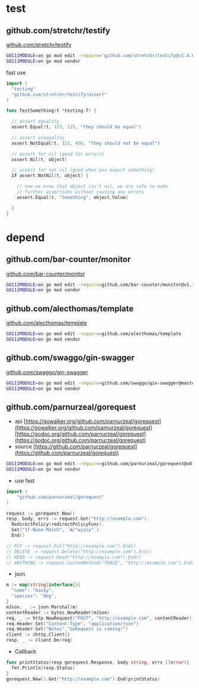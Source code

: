 # test

## github.com/stretchr/testify

[github.com/stretchr/testify](https://github.com/stretchr/testify)

```bash
GO111MODULE=on go mod edit -require='github.com/stretchr/testify@v1.4.0'
GO111MODULE=on go mod vendor
```

fast use

```go
import (
  "testing"
  "github.com/stretchr/testify/assert"
)

func TestSomething(t *testing.T) {

  // assert equality
  assert.Equal(t, 123, 123, "they should be equal")

  // assert inequality
  assert.NotEqual(t, 123, 456, "they should not be equal")

  // assert for nil (good for errors)
  assert.Nil(t, object)

  // assert for not nil (good when you expect something)
  if assert.NotNil(t, object) {

    // now we know that object isn't nil, we are safe to make
    // further assertions without causing any errors
    assert.Equal(t, "Something", object.Value)

  }
}
```

# depend

## github.com/bar-counter/monitor

[github.com/bar-counter/monitor](https://github.com/bar-counter/monitor)

```bash
GO111MODULE=on go mod edit -require=github.com/bar-counter/monitor@v1.1.0
GO111MODULE=on go mod vendor
```

## github.com/alecthomas/template

[github.com/alecthomas/template](https://github.com/alecthomas/template)

```bash
GO111MODULE=on go mod edit -require=github.com/alecthomas/template
GO111MODULE=on go mod vendor
```

## github.com/swaggo/gin-swagger

[github.com/swaggo/gin-swagger](https://github.com/swaggo/gin-swagger)

```bash
GO111MODULE=on go mod edit -require=github.com/swaggo/gin-swagger@master
GO111MODULE=on go mod vendor
```

## github.com/parnurzeal/gorequest

- api [https://gowalker.org/github.com/parnurzeal/gorequest](https://gowalker.org/github.com/parnurzeal/gorequest)
[https://godoc.org/github.com/parnurzeal/gorequest](https://godoc.org/github.com/parnurzeal/gorequest)
- source [https://github.com/parnurzeal/gorequest](https://github.com/parnurzeal/gorequest)

```bash
GO111MODULE=on go mod edit -require=github.com/parnurzeal/gorequest@v0.2.16
GO111MODULE=on go mod vendor
```

- use fast

```go
import (
	"github.com/parnurzeal/gorequest"
)

request := gorequest.New()
resp, body, errs := request.Get("http://example.com").
  RedirectPolicy(redirectPolicyFunc).
  Set("If-None-Match", `W/"wyzzy"`).
  End()

// PUT -> request.Put("http://example.com").End()
// DELETE -> request.Delete("http://example.com").End()
// HEAD -> request.Head("http://example.com").End()
// ANYTHING -> request.CustomMethod("TRACE", "http://example.com").End()
```

- json

```go
m := map[string]interface{}{
  "name": "backy",
  "species": "dog",
}
mJson, _ := json.Marshal(m)
contentReader := bytes.NewReader(mJson)
req, _ := http.NewRequest("POST", "http://example.com", contentReader)
req.Header.Set("Content-Type", "application/json")
req.Header.Set("Notes","GoRequest is coming!")
client := &http.Client{}
resp, _ := client.Do(req)
```

- Callback

```go
func printStatus(resp gorequest.Response, body string, errs []error){
  fmt.Println(resp.Status)
}
gorequest.New().Get("http://example.com").End(printStatus)
```
